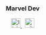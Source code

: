 <p align="center">  
  <h3 align="center">Marvel Dev</h3>
</p>


<p align="center">
  <a href="https://www.linkedin.com/in/dilip-nepali" rel="nofollow noreferrer">
    <img src="https://i.stack.imgur.com/gVE0j.png" alt="linkedin" height="25px" width="25px">
  </a> &nbsp; 
  <a href="https://github.com/yashdilip" rel="nofollow noreferrer">
    <img src="https://i.stack.imgur.com/tskMh.png" alt="github" height="25px" width="25px">
  </a>
</p>
